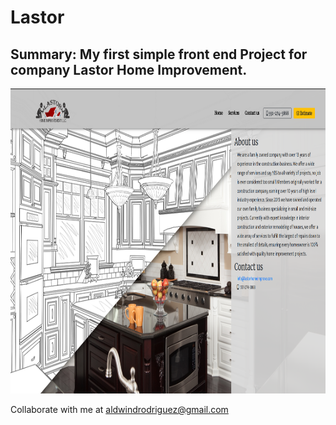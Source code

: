 # Lastor   

## Summary: My first simple front end Project for company Lastor Home Improvement.    
<img src="screenshots/1.png" alt="alt text" width="914" height="488">  

Collaborate with me at aldwindrodriguez@gmail.com
